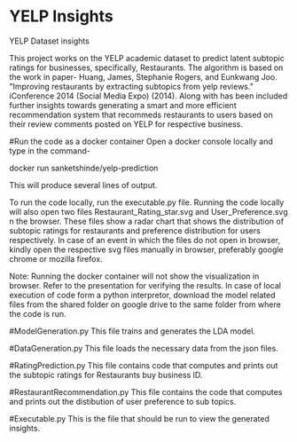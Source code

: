 # YELP Insights
YELP Dataset insights

This project works on the YELP academic dataset to predict latent subtopic ratings for businesses, specifically, Restaurants.
The algorithm is based on the work in paper-
Huang, James, Stephanie Rogers, and Eunkwang Joo. "Improving restaurants by extracting subtopics from yelp reviews." iConference 2014 (Social Media Expo) (2014).
Along with has been included further insights towards generating a smart and more efficient recommendation system that recommeds restaurants to users based on their review comments posted on YELP for respective business.

#Run the code as a docker container 
Open a docker console locally and type in the command- 

docker run sanketshinde/yelp-prediction

This will produce several lines of output.

To run the code locally, run the executable.py file.
Running the code locally will also open two files Restaurant_Rating_star.svg and User_Preference.svg n the browser.
These files show a radar chart that shows the distribution of subtopic ratings for restaurants and preference distribution for users
respectively. In case of an event in which the files do not open in browser, kindly open the respective svg files manually in browser, preferably google chrome or mozilla firefox.

Note: Running the docker container will not show the visualization in browser. Refer to the presentation for verifying the results.
In case of local execution of code form a python interpretor, download the model related files from the shared folder on google drive to the same folder from where the code is run.

#ModelGeneration.py
This file trains and generates the LDA model.

#DataGeneration.py
This file loads the necessary data from the json files.

#RatingPrediction.py
This file contains code that computes and prints out the subtopic ratings for Restaurants buy business ID.

#RestaurantRecommendation.py
This file contains the code that computes and prints out the distibution of user preference to sub topics.

#Executable.py
This is the file that should be run to view the generated insights.
